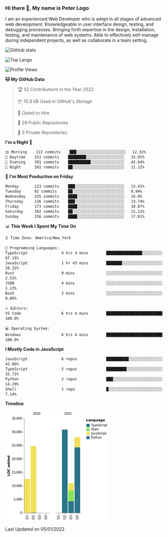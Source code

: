 ### Hi there 👋, My name is Peter Logo

I am an experienced Web Developer who is adept in all stages of advanced web development. Knowledgeable in user interface design, 
testing, and debugging processes. Bringing forth expertise in the design, installation, testing, and maintenance of web systems. 
Able to effectively self-manage during independent projects, as well as collaborate in a team setting.

![GitHub stats](https://github-readme-stats.vercel.app/api?username=peterlogo&show_icons=true&count_private=true&theme=dark)

![Top Langs](https://github-readme-stats.vercel.app/api/top-langs/?username=peterlogo&theme=dark&layout=compact&langs_count=8)

<!--START_SECTION:waka-->
![Profile Views](http://img.shields.io/badge/Profile%20Views-1-blue)

**🐱 My GitHub Data** 

> 🏆 52 Contributions in the Year 2022
 > 
> 📦 10.8 kB Used in GitHub's Storage 
 > 
> 💼 Opted to Hire
 > 
> 📜 29 Public Repositories 
 > 
> 🔑 3 Private Repositories  
 > 
**I'm a Night 🦉** 

```text
🌞 Morning    113 commits    ███░░░░░░░░░░░░░░░░░░░░░░   12.32% 
🌆 Daytime    311 commits    ████████░░░░░░░░░░░░░░░░░   33.91% 
🌃 Evening    391 commits    ██████████░░░░░░░░░░░░░░░   42.64% 
🌙 Night      102 commits    ██░░░░░░░░░░░░░░░░░░░░░░░   11.12%

```
📅 **I'm Most Productive on Friday** 

```text
Monday       123 commits    ███░░░░░░░░░░░░░░░░░░░░░░   13.41% 
Tuesday      82 commits     ██░░░░░░░░░░░░░░░░░░░░░░░   8.94% 
Wednesday    155 commits    ████░░░░░░░░░░░░░░░░░░░░░   16.9% 
Thursday     126 commits    ███░░░░░░░░░░░░░░░░░░░░░░   13.74% 
Friday       173 commits    ████░░░░░░░░░░░░░░░░░░░░░   18.87% 
Saturday     102 commits    ██░░░░░░░░░░░░░░░░░░░░░░░   11.12% 
Sunday       156 commits    ████░░░░░░░░░░░░░░░░░░░░░   17.01%

```


📊 **This Week I Spent My Time On** 

```text
⌚︎ Time Zone: America/New_York

💬 Programming Languages: 
TypeScript               4 hrs 4 mins        ████████████████░░░░░░░░░   67.15% 
JavaScript               1 hr 43 mins        ███████░░░░░░░░░░░░░░░░░░   28.32% 
Rust                     9 mins              ░░░░░░░░░░░░░░░░░░░░░░░░░   2.53% 
JSON                     4 mins              ░░░░░░░░░░░░░░░░░░░░░░░░░   1.13% 
Bash                     3 mins              ░░░░░░░░░░░░░░░░░░░░░░░░░   0.86%

🔥 Editors: 
VS Code                  6 hrs 4 mins        █████████████████████████   100.0%

💻 Operating System: 
Windows                  6 hrs 4 mins        █████████████████████████   100.0%

```

**I Mostly Code in JavaScript** 

```text
JavaScript               6 repos             ██████████░░░░░░░░░░░░░░░   42.86% 
TypeScript               5 repos             █████████░░░░░░░░░░░░░░░░   35.71% 
Python                   2 repos             ███░░░░░░░░░░░░░░░░░░░░░░   14.29% 
Shell                    1 repo              █░░░░░░░░░░░░░░░░░░░░░░░░   7.14%

```


**Timeline**

![Chart not found](https://raw.githubusercontent.com/peterlogo/peterlogo/main/charts/bar_graph.png) 


 Last Updated on 05/01/2022
<!--END_SECTION:waka-->


